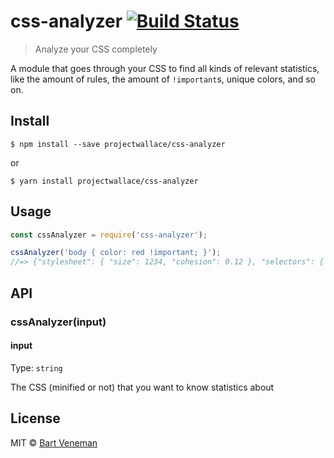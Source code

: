 # css-analyzer [![Build Status](https://travis-ci.org/projectwallace/css-analyzer.svg?branch=master)](https://travis-ci.org/projectwallace/css-analyzer)

> Analyze your CSS completely

A module that goes through your CSS to find all kinds of relevant statistics,
like the amount of rules, the amount of `!important`s, unique colors, and so on.


## Install

```
$ npm install --save projectwallace/css-analyzer
```

or

```
$ yarn install projectwallace/css-analyzer
```


## Usage

```js
const cssAnalyzer = require('css-analyzer');

cssAnalyzer('body { color: red !important; }');
//=> {"stylesheet": { "size": 1234, "cohesion": 0.12 }, "selectors": { "total": 123, "totalUnique": 112 }, "etc..."}
```


## API

### cssAnalyzer(input)

#### input

Type: `string`

The CSS (minified or not) that you want to know statistics about


## License

MIT © [Bart Veneman](http://projectwallace.herokuapp.com)
